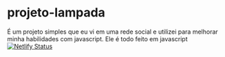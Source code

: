 # projeto-lampada
É um projeto simples que eu vi em uma rede social e utilizei para melhorar minha habilidades com javascript. Ele é todo feito em javascript
[![Netlify Status](https://api.netlify.com/api/v1/badges/d8d44fc3-eb7a-44b6-84e6-200d383345a2/deploy-status)](https://app.netlify.com/sites/papaya-sopapillas-0f9129/deploys)
